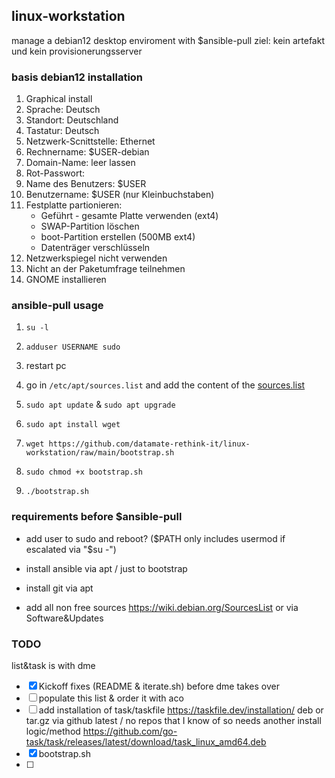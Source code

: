 ## linux-workstation
manage a debian12 desktop enviroment with $ansible-pull
ziel: kein artefakt und kein provisionerungsserver

### basis debian12 installation
1. Graphical install
2. Sprache: Deutsch
3. Standort: Deutschland
4. Tastatur: Deutsch
5. Netzwerk-Scnittstelle: Ethernet
6. Rechnername: $USER-debian
7. Domain-Name: leer lassen
8. Rot-Passwort: 
9. Name des Benutzers: $USER
10. Benutzername: $USER (nur Kleinbuchstaben)
11. Festplatte partionieren: 
    - Geführt - gesamte Platte verwenden (ext4)
    - SWAP-Partition löschen 
    - boot-Partition erstellen (500MB ext4)
    - Datenträger verschlüsseln
12. Netzwerkspiegel nicht verwenden
13. Nicht an der Paketumfrage teilnehmen
14. GNOME installieren


### ansible-pull usage
1. `su -l` 

2. `adduser USERNAME sudo`            

3. restart pc

4. go in `/etc/apt/sources.list` and add the content of the [sources.list](https://github.com/datamate-rethink-it/linux-workstation/blob/main/files/sources.list)

5. `sudo apt update` & `sudo apt upgrade`

6. `sudo apt install wget`

7. `wget https://github.com/datamate-rethink-it/linux-workstation/raw/main/bootstrap.sh`

8. `sudo chmod +x bootstrap.sh`

9. `./bootstrap.sh`

### requirements before $ansible-pull
- add user to sudo and reboot? ($PATH only includes usermod if  escalated via "$su -")
- install ansible via apt / just to bootstrap
- install git via apt

- add all non free sources https://wiki.debian.org/SourcesList or via Software&Updates

### TODO

list&task is with dme

- [x] Kickoff fixes (README & iterate.sh) before dme takes over
- [ ] populate this list & order it with aco
- [ ] add installation of task/taskfile https://taskfile.dev/installation/ deb or tar.gz via github latest / no repos that I know of so needs another install logic/method
https://github.com/go-task/task/releases/latest/download/task_linux_amd64.deb
- [x] bootstrap.sh
- [ ]
